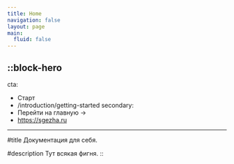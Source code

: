 ```yaml
---
title: Home
navigation: false
layout: page
main:
  fluid: false
---
```


::block-hero
---
cta:
  - Старт
  - /introduction/getting-started
secondary:
  - Перейти на главную →
  - https://sgezha.ru
---

#title
Документация для себя.

#description
Тут всякая фигня.
::